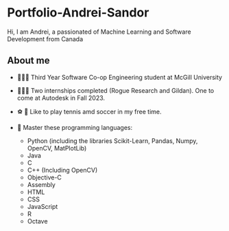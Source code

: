 # Portfolio-Andrei-Sandor

Hi, I am Andrei, a passionated of Machine Learning and Software Development from Canada

## About me

- 🧑🏻‍🎓 Third Year Software Co-op Engineering student at McGill University
- 👨🏻‍💻 Two internships completed (Rogue Research and Gildan). One to come at Autodesk in Fall 2023.
- ⚽️ 🎾 Like to play tennis amd soccer in my free time.
- 💪 Master these programming languages:

  - Python (including the libraries Scikit-Learn, Pandas, Numpy, OpenCV, MatPlotLib)
  - Java
  - C
  - C++ (Including OpenCV)
  - Objective-C
  - Assembly
  - HTML
  - CSS
  - JavaScript
  - R
  - Octave
